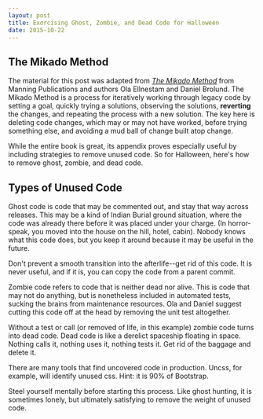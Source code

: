 ```yaml
---
layout: post
title: Exorcising Ghost, Zombie, and Dead Code for Halloween
date: 2015-10-22
---
```

## The Mikado Method
The material for this post was adapted from [*The Mikado Method*](https://www.manning.com/books/the-mikado-method) from Manning Publications and authors Ola Ellnestam and Daniel Brolund. The Mikado Method is a process for iteratively working through legacy code by setting a goal, quickly trying a solutions, observing the solutions, **reverting** the changes, and repeating the process with a new solution. The key here is deleting code changes, which may or may not have worked, before trying something else, and avoiding a mud ball of change built atop change.


While the entire book is great, its appendix proves especially useful by including strategies to remove unused code. So for Halloween, here's how to remove ghost, zombie, and dead code.


## Types of Unused Code
Ghost code is code that may be commented out, and stay that way across releases. This may be a kind of Indian Burial ground situation, where the code was already there before it was placed under your charge. (In horror-speak, you moved into the house on the hill, hotel, cabin). Nobody knows what this code does, but you keep it around because it may be useful in the future.


Don't prevent a smooth transition into the afterlife--get rid of this code. It is never useful, and if it is, you can copy the code from a parent commit.


Zombie code refers to code that is neither dead nor alive. This is code that may not do anything, but is nonetheless included in automated tests, sucking the brains from maintenance resources. Ola and Daniel suggest cutting this code off at the head by removing the unit test altogether.


Without a test or call (or removed of life, in this example) zombie code turns into dead code. Dead code is like a derelict spaceship floating in space. Nothing calls it, nothing uses it, nothing tests it. Get rid of the baggage and delete it.


There are many tools that find uncovered code in production. Uncss, for example, will identify unused css. Hint: it is 90% of Bootstrap.


Steel yourself mentally before starting this process. Like ghost hunting, it is sometimes lonely, but ultimately satisfying to remove the weight of unused code.
